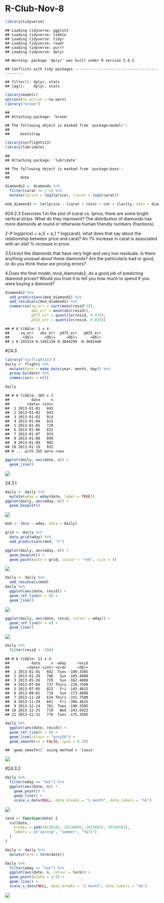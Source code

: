 # R-Club-Nov-8



```r
library(tidyverse)
```

```
## Loading tidyverse: ggplot2
## Loading tidyverse: tibble
## Loading tidyverse: tidyr
## Loading tidyverse: readr
## Loading tidyverse: purrr
## Loading tidyverse: dplyr
```

```
## Warning: package 'dplyr' was built under R version 3.4.2
```

```
## Conflicts with tidy packages ----------------------------------------------
```

```
## filter(): dplyr, stats
## lag():    dplyr, stats
```

```r
library(modelr)
options(na.action = na.warn)
library("broom")
```

```
## 
## Attaching package: 'broom'
```

```
## The following object is masked from 'package:modelr':
## 
##     bootstrap
```

```r
library(nycflights13)
library(lubridate)
```

```
## 
## Attaching package: 'lubridate'
```

```
## The following object is masked from 'package:base':
## 
##     date
```


```r
diamonds2 <- diamonds %>% 
  filter(carat <= 2.5) %>% 
  mutate(lprice = log2(price), lcarat = log2(carat))

mod_diamond2 <- lm(lprice ~ lcarat + color + cut + clarity, data = diamonds2)
```

#24.2.3 Exercises
1.In the plot of lcarat vs. lprice, there are some bright vertical strips. What do they represent?
The distribution of diamonds has more diamonds at round or otherwise human friendly numbers (fractions).

2-If log(price) = a_0 + a_1 * log(carat), what does that say about the relationship between price and carat?
An 1% increase in carat is associated with an  a1a1 % increase in price.

3.Extract the diamonds that have very high and very low residuals. Is there anything unusual about these diamonds? Are the particularly bad or good, or do you think these are pricing errors?

4.Does the final model, mod_diamonds2, do a good job of predicting diamond prices? Would you trust it to tell you how much to spend if you were buying a diamond?


```r
diamonds2 %>% 
  add_predictions(mod_diamond2) %>%
  add_residuals(mod_diamond2) %>%
  summarise(sq_err = sqrt(mean(resid^2)),
            abs_err = mean(abs(resid)),
            p975_err = quantile(resid, 0.975),
            p025_err = quantile(resid, 0.025))
```

```
## # A tibble: 1 x 4
##     sq_err   abs_err  p975_err   p025_err
##      <dbl>     <dbl>     <dbl>      <dbl>
## 1 0.191524 0.1491158 0.3844299 -0.3692446
```

#24.3


```r
library("nycflights13")
daily <- flights %>% 
  mutate(date = make_date(year, month, day)) %>% 
  group_by(date) %>% 
  summarise(n = n())

daily
```

```
## # A tibble: 365 x 2
##          date     n
##        <date> <int>
##  1 2013-01-01   842
##  2 2013-01-02   943
##  3 2013-01-03   914
##  4 2013-01-04   915
##  5 2013-01-05   720
##  6 2013-01-06   832
##  7 2013-01-07   933
##  8 2013-01-08   899
##  9 2013-01-09   902
## 10 2013-01-10   932
## # ... with 355 more rows
```

```r
ggplot(daily, aes(date, n)) + 
  geom_line()
```

![](R-Club-Nov-8_files/figure-html/unnamed-chunk-4-1.png)<!-- -->

24.3.1


```r
daily <- daily %>% 
  mutate(wday = wday(date, label = TRUE))
ggplot(daily, aes(wday, n)) + 
  geom_boxplot()
```

![](R-Club-Nov-8_files/figure-html/unnamed-chunk-5-1.png)<!-- -->


```r
mod <- lm(n ~ wday, data = daily)

grid <- daily %>% 
  data_grid(wday) %>% 
  add_predictions(mod, "n")

ggplot(daily, aes(wday, n)) + 
  geom_boxplot() +
  geom_point(data = grid, colour = "red", size = 4)
```

![](R-Club-Nov-8_files/figure-html/unnamed-chunk-6-1.png)<!-- -->


```r
daily <- daily %>% 
  add_residuals(mod)
daily %>% 
  ggplot(aes(date, resid)) + 
  geom_ref_line(h = 0) + 
  geom_line()
```

![](R-Club-Nov-8_files/figure-html/unnamed-chunk-7-1.png)<!-- -->


```r
ggplot(daily, aes(date, resid, colour = wday)) + 
  geom_ref_line(h = 0) + 
  geom_line()
```

![](R-Club-Nov-8_files/figure-html/unnamed-chunk-8-1.png)<!-- -->


```r
daily %>% 
  filter(resid < -100)
```

```
## # A tibble: 11 x 4
##          date     n  wday     resid
##        <date> <int> <ord>     <dbl>
##  1 2013-01-01   842  Tues -109.3585
##  2 2013-01-20   786   Sun -105.4808
##  3 2013-05-26   729   Sun -162.4808
##  4 2013-07-04   737 Thurs -228.7500
##  5 2013-07-05   822   Fri -145.4615
##  6 2013-09-01   718   Sun -173.4808
##  7 2013-11-28   634 Thurs -331.7500
##  8 2013-11-29   661   Fri -306.4615
##  9 2013-12-24   761  Tues -190.3585
## 10 2013-12-25   719   Wed -243.6923
## 11 2013-12-31   776  Tues -175.3585
```


```r
daily %>% 
  ggplot(aes(date, resid)) + 
  geom_ref_line(h = 0) + 
  geom_line(colour = "grey50") + 
  geom_smooth(se = FALSE, span = 0.20)
```

```
## `geom_smooth()` using method = 'loess'
```

![](R-Club-Nov-8_files/figure-html/unnamed-chunk-10-1.png)<!-- -->

#24.3.2


```r
daily %>% 
  filter(wday == "Sat") %>% 
  ggplot(aes(date, n)) + 
    geom_point() + 
    geom_line() +
    scale_x_date(NULL, date_breaks = "1 month", date_labels = "%b")
```

![](R-Club-Nov-8_files/figure-html/unnamed-chunk-11-1.png)<!-- -->


```r
term <- function(date) {
  cut(date, 
    breaks = ymd(20130101, 20130605, 20130825, 20140101),
    labels = c("spring", "summer", "fall") 
  )
}

daily <- daily %>% 
  mutate(term = term(date)) 

daily %>% 
  filter(wday == "Sat") %>% 
  ggplot(aes(date, n, colour = term)) +
  geom_point(alpha = 1/3) + 
  geom_line() +
  scale_x_date(NULL, date_breaks = "1 month", date_labels = "%b")
```

![](R-Club-Nov-8_files/figure-html/unnamed-chunk-12-1.png)<!-- -->

